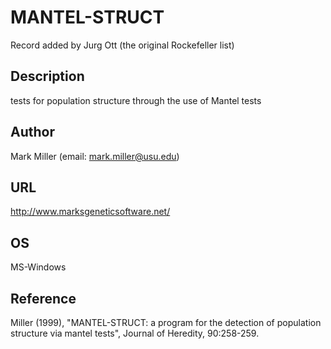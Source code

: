 # MANTEL-STRUCT
Record added by Jurg Ott (the original Rockefeller list)

## Description
tests for population structure through the use of Mantel tests

## Author
Mark Miller (email: mark.miller@usu.edu)

## URL
http://www.marksgeneticsoftware.net/

## OS
MS-Windows

## Reference
Miller (1999), "MANTEL-STRUCT: a program for the detection of population structure via mantel tests", Journal of Heredity, 90:258-259.
